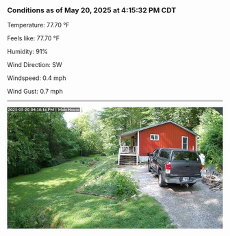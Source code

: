 ### Conditions as of May 20, 2025 at 4:15:32 PM CDT 

Temperature: 77.70 &deg;F

Feels like: 77.70 &deg;F

Humidity: 91%

Wind Direction: SW

Windspeed: 0.4 mph

Wind Gust: 0.7 mph

---

<img src="./images/latest.jpeg"/>

